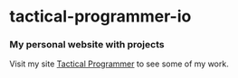 # tactical-programmer-io

### My personal website with projects

Visit my site [Tactical Programmer](http://tacticalprogrammer.com) to see some of my work.
